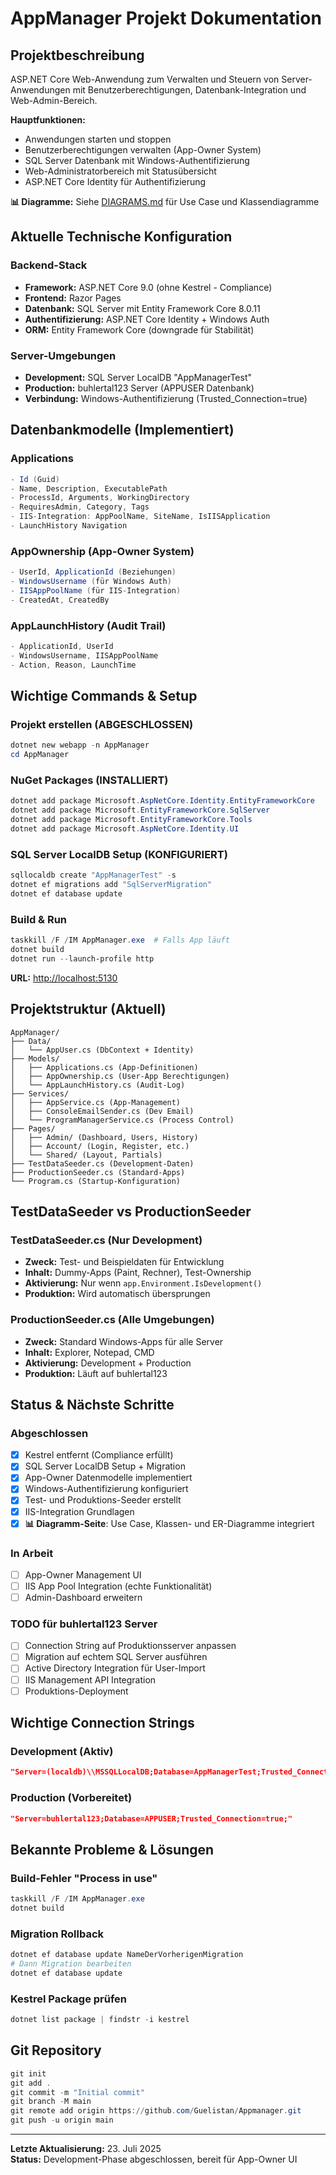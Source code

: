 # AppManager Projekt Dokumentation

## Projektbeschreibung

ASP.NET Core Web-Anwendung zum Verwalten und Steuern von Server-Anwendungen mit Benutzerberechtigungen, Datenbank-Integration und Web-Admin-Bereich.

**Hauptfunktionen:**

- Anwendungen starten und stoppen
- Benutzerberechtigungen verwalten (App-Owner System)
- SQL Server Datenbank mit Windows-Authentifizierung
- Web-Administratorbereich mit Statusübersicht
- ASP.NET Core Identity für Authentifizierung

**📊 Diagramme:** Siehe [DIAGRAMS.md](DIAGRAMS.md) für Use Case und Klassendiagramme

## Aktuelle Technische Konfiguration

### Backend-Stack

- **Framework:** ASP.NET Core 9.0 (ohne Kestrel - Compliance)
- **Frontend:** Razor Pages
- **Datenbank:** SQL Server mit Entity Framework Core 8.0.11
- **Authentifizierung:** ASP.NET Core Identity + Windows Auth
- **ORM:** Entity Framework Core (downgrade für Stabilität)

### Server-Umgebungen

- **Development:** SQL Server LocalDB "AppManagerTest"
- **Production:** buhlertal123 Server (APPUSER Datenbank)
- **Verbindung:** Windows-Authentifizierung (Trusted_Connection=true)

## Datenbankmodelle (Implementiert)

### Applications

```csharp
- Id (Guid)
- Name, Description, ExecutablePath
- ProcessId, Arguments, WorkingDirectory  
- RequiresAdmin, Category, Tags
- IIS-Integration: AppPoolName, SiteName, IsIISApplication
- LaunchHistory Navigation
```

### AppOwnership (App-Owner System)

```csharp
- UserId, ApplicationId (Beziehungen)
- WindowsUsername (für Windows Auth)
- IISAppPoolName (für IIS-Integration)
- CreatedAt, CreatedBy
```

### AppLaunchHistory (Audit Trail)

```csharp
- ApplicationId, UserId
- WindowsUsername, IISAppPoolName
- Action, Reason, LaunchTime
```

## Wichtige Commands & Setup

### Projekt erstellen (ABGESCHLOSSEN)

```powershell
dotnet new webapp -n AppManager
cd AppManager
```

### NuGet Packages (INSTALLIERT)

```powershell
dotnet add package Microsoft.AspNetCore.Identity.EntityFrameworkCore
dotnet add package Microsoft.EntityFrameworkCore.SqlServer
dotnet add package Microsoft.EntityFrameworkCore.Tools
dotnet add package Microsoft.AspNetCore.Identity.UI
```

### SQL Server LocalDB Setup (KONFIGURIERT)

```powershell
sqllocaldb create "AppManagerTest" -s
dotnet ef migrations add "SqlServerMigration"
dotnet ef database update
```

### Build & Run

```powershell
taskkill /F /IM AppManager.exe  # Falls App läuft
dotnet build
dotnet run --launch-profile http
```

**URL:** <http://localhost:5130>

## Projektstruktur (Aktuell)

```text
AppManager/
├── Data/
│   └── AppUser.cs (DbContext + Identity)
├── Models/
│   ├── Applications.cs (App-Definitionen)
│   ├── AppOwnership.cs (User-App Berechtigungen)
│   └── AppLaunchHistory.cs (Audit-Log)
├── Services/
│   ├── AppService.cs (App-Management)
│   ├── ConsoleEmailSender.cs (Dev Email)
│   └── ProgramManagerService.cs (Process Control)
├── Pages/
│   ├── Admin/ (Dashboard, Users, History)
│   ├── Account/ (Login, Register, etc.)
│   └── Shared/ (Layout, Partials)
├── TestDataSeeder.cs (Development-Daten)
├── ProductionSeeder.cs (Standard-Apps)
└── Program.cs (Startup-Konfiguration)
```

## TestDataSeeder vs ProductionSeeder

### TestDataSeeder.cs (Nur Development)

- **Zweck:** Test- und Beispieldaten für Entwicklung
- **Inhalt:** Dummy-Apps (Paint, Rechner), Test-Ownership
- **Aktivierung:** Nur wenn `app.Environment.IsDevelopment()`
- **Produktion:** Wird automatisch übersprungen

### ProductionSeeder.cs (Alle Umgebungen)

- **Zweck:** Standard Windows-Apps für alle Server
- **Inhalt:** Explorer, Notepad, CMD
- **Aktivierung:** Development + Production
- **Produktion:** Läuft auf buhlertal123

## Status & Nächste Schritte

### Abgeschlossen

- [x] Kestrel entfernt (Compliance erfüllt)
- [x] SQL Server LocalDB Setup + Migration
- [x] App-Owner Datenmodelle implementiert
- [x] Windows-Authentifizierung konfiguriert
- [x] Test- und Produktions-Seeder erstellt
- [x] IIS-Integration Grundlagen
- [x] **📊 Diagramm-Seite**: Use Case, Klassen- und ER-Diagramme integriert

### In Arbeit

- [ ] App-Owner Management UI
- [ ] IIS App Pool Integration (echte Funktionalität)
- [ ] Admin-Dashboard erweitern

### TODO für buhlertal123 Server

- [ ] Connection String auf Produktionsserver anpassen
- [ ] Migration auf echtem SQL Server ausführen
- [ ] Active Directory Integration für User-Import
- [ ] IIS Management API Integration
- [ ] Produktions-Deployment

## Wichtige Connection Strings

### Development (Aktiv)

```json
"Server=(localdb)\\MSSQLLocalDB;Database=AppManagerTest;Trusted_Connection=true;"
```

### Production (Vorbereitet)

```json
"Server=buhlertal123;Database=APPUSER;Trusted_Connection=true;"
```

## Bekannte Probleme & Lösungen

### Build-Fehler "Process in use"

```powershell
taskkill /F /IM AppManager.exe
dotnet build
```

### Migration Rollback

```powershell
dotnet ef database update NameDerVorherigenMigration
# Dann Migration bearbeiten
dotnet ef database update
```

### Kestrel Package prüfen

```powershell
dotnet list package | findstr -i kestrel
```

## Git Repository

```powershell
git init
git add .
git commit -m "Initial commit"
git branch -M main
git remote add origin https://github.com/Guelistan/Appmanager.git
git push -u origin main
```

---

**Letzte Aktualisierung:** 23. Juli 2025  
**Status:** Development-Phase abgeschlossen, bereit für App-Owner UI
